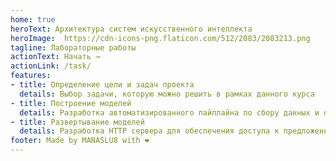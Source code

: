 ```yaml
---
home: true
heroText: Архитектура систем искусственного интеллекта
heroImage:  https://cdn-icons-png.flaticon.com/512/2083/2083213.png
tagline: Лабораторные работы
actionText: Начать →
actionLink: /task/
features:
- title: Определение цели и задач проекта
  details: Выбор задачи, которую можно решить в рамках данного курса
- title: Построение моделей
  details: Разработка автоматизированного пайплайна по сбору данных и обучению моделей
- title: Развертывание моделей
  details: Разработка HTTP сервера для обеспечения доступа к предложенным моделям
footer: Made by MANASLU8 with ❤️
---
```

